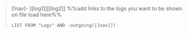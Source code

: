 
>[!nav]- [[log1]][[log2]] %%add links to the logs you want to be shown on file load here%%
> ```dataview
> LIST FROM "Logs" AND -outgoing([[nav]]) 
>``` 